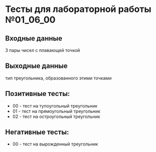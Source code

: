 # Тесты для лабораторной работы №01_06_00
## Входные данные
3 пары чисел с плавающей точкой
## Выходные данные
тип треугольника, образованного этими точками
## Позитивные тесты:
- 00 - тест на тупоугольный треугольник
- 01 - тест на прямоугольный треугольник
- 02 - тест на остроугольный треугольник
## Негативные тесты:
- 00 - тест на вырожденный треугольник